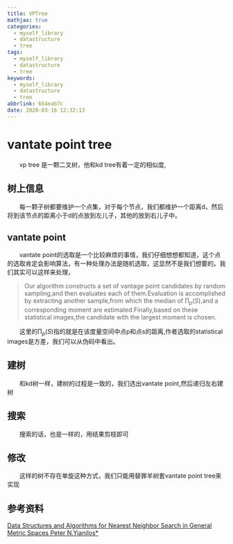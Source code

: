 ```yaml
---
title: VPTree
mathjax: true
categories:
  - myself_library
  - datastructure
  - tree
tags:
  - myself_library
  - datastructure
  - tree
keywords:
  - myself_library
  - datastructure
  - tree
abbrlink: 654eab7c
date: 2020-03-16 12:32:13
---
```


# vantate point tree
&emsp;&emsp;vp tree 是一颗二叉树，他和kd tree有着一定的相似度,

## 树上信息
&emsp;&emsp;每一颗子树都要维护一个点集，对于每个节点，我们都维护一个距离d，然后将到该节点的距离小于d的点放到左儿子，其他的放到右儿子中。

## vantate point
&emsp;&emsp;vantate point的选取是一个比较麻烦的事情，我们仔细想想都知道，这个点的选取肯定会影响算法，有一种处理办法是随机选取，这显然不是我们想要的。我们其实可以这样来处理，
>Our algorithm constructs a set of vantage point candidates by random sampling,and then evaluates each of them.Evaluation is accomplished by extracting another sample,from which the median of $\prod_p(S)$,and a corresponding moment are estimated.Finally,based on these statistical images,the candidate with the largest moment is chosen.

&emsp;&emsp;这里的$\prod_p(S)$指的就是在该度量空间中点p和点s的距离,作者选取的statistical images是方差，我们可以从伪码中看出。

## 建树
&emsp;&emsp;和kd树一样，建树的过程是一致的，我们选出vantate point,然后递归左右建树

## 搜索
&emsp;&emsp;搜索的话，也是一样的，用结果剪枝即可

## 修改
&emsp;&emsp;这样的树不存在单旋这种方式，我们只能用替罪羊树套vantate point tree来实现


## 参考资料
[Data Structures and Algorithms for Nearest Neighbor Search in General Metric Spaces Peter N.Yianilos*](http://web.cs.iastate.edu/~honavar/nndatastructures.pdf)


